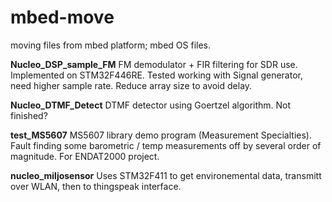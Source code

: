 # mbed-move
moving files from mbed platform; mbed OS files.

**Nucleo_DSP_sample_FM** 
FM demodulator + FIR filtering for SDR use. Implemented on STM32F446RE. Tested working with Signal generator, need higher sample rate. Reduce array size to avoid delay.

**Nucleo_DTMF_Detect**
DTMF detector using Goertzel algorithm. Not finished?

**test_MS5607**
MS5607 library demo program (Measurement Specialties). Fault finding some barometric / temp measurements off by several order of magnitude. For ENDAT2000 project.

**nucleo_miljosensor**
Uses STM32F411 to get environemental data, transmitt over WLAN, then to thingspeak interface. 
